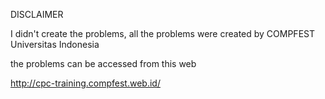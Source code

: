 DISCLAIMER

I didn't create the problems, all the problems were created by COMPFEST Universitas Indonesia

the problems can be accessed from this web

http://cpc-training.compfest.web.id/
